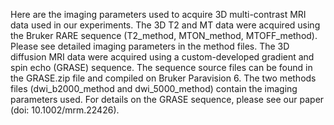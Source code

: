 Here are the imaging parameters used to acquire 3D multi-contrast MRI data used in our experiments. The 3D T2 and MT data were acquired using the Bruker RARE sequence (T2_method, MTON_method, MTOFF_method). Please see detailed imaging parameters in the method files. The 3D diffusion MRI data were acquired using a custom-developed gradient and spin echo (GRASE) sequence. The sequence source files can be found in the GRASE.zip file and compiled on Bruker Paravision 6. The two methods files (dwi_b2000_method and dwi_5000_method) contain the imaging parameters used. For details on the GRASE sequence, please see our paper (doi: 10.1002/mrm.22426). 
